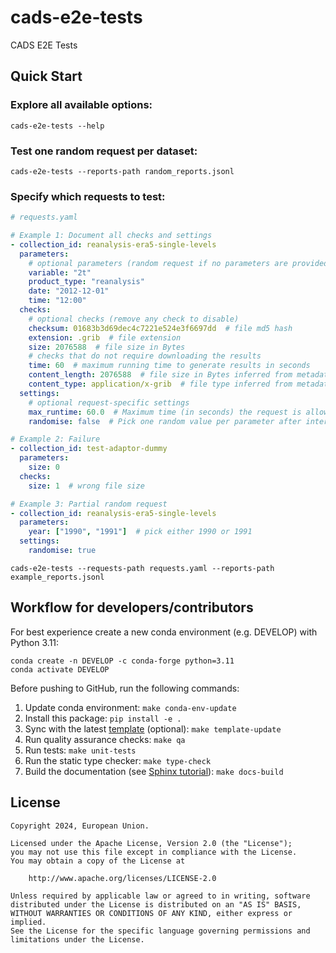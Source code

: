 # cads-e2e-tests

CADS E2E Tests

## Quick Start

### Explore all available options:

```
cads-e2e-tests --help
```

### Test one random request per dataset:

```
cads-e2e-tests --reports-path random_reports.jsonl
```

### Specify which requests to test:

```yaml
# requests.yaml

# Example 1: Document all checks and settings
- collection_id: reanalysis-era5-single-levels
  parameters:
    # optional parameters (random request if no parameters are provided)
    variable: "2t"
    product_type: "reanalysis"
    date: "2012-12-01"
    time: "12:00"
  checks:
    # optional checks (remove any check to disable)
    checksum: 01683b3d69dec4c7221e524e3f6697dd  # file md5 hash
    extension: .grib  # file extension
    size: 2076588  # file size in Bytes
    # checks that do not require downloading the results
    time: 60  # maximum running time to generate results in seconds
    content_length: 2076588  # file size in Bytes inferred from metadata
    content_type: application/x-grib  # file type inferred from metadata
  settings:
    # optional request-specific settings
    max_runtime: 60.0  # Maximum time (in seconds) the request is allowed to run
    randomise: false  # Pick one random value per parameter after intersecting the constraints. By default, only empty requests are randomised.

# Example 2: Failure
- collection_id: test-adaptor-dummy
  parameters:
    size: 0
  checks:
    size: 1  # wrong file size

# Example 3: Partial random request
- collection_id: reanalysis-era5-single-levels
  parameters:
    year: ["1990", "1991"]  # pick either 1990 or 1991
  settings:
    randomise: true
```

```
cads-e2e-tests --requests-path requests.yaml --reports-path example_reports.jsonl
```

## Workflow for developers/contributors

For best experience create a new conda environment (e.g. DEVELOP) with Python 3.11:

```
conda create -n DEVELOP -c conda-forge python=3.11
conda activate DEVELOP
```

Before pushing to GitHub, run the following commands:

1. Update conda environment: `make conda-env-update`
1. Install this package: `pip install -e .`
1. Sync with the latest [template](https://github.com/ecmwf-projects/cookiecutter-conda-package) (optional): `make template-update`
1. Run quality assurance checks: `make qa`
1. Run tests: `make unit-tests`
1. Run the static type checker: `make type-check`
1. Build the documentation (see [Sphinx tutorial](https://www.sphinx-doc.org/en/master/tutorial/)): `make docs-build`

## License

```
Copyright 2024, European Union.

Licensed under the Apache License, Version 2.0 (the "License");
you may not use this file except in compliance with the License.
You may obtain a copy of the License at

    http://www.apache.org/licenses/LICENSE-2.0

Unless required by applicable law or agreed to in writing, software
distributed under the License is distributed on an "AS IS" BASIS,
WITHOUT WARRANTIES OR CONDITIONS OF ANY KIND, either express or implied.
See the License for the specific language governing permissions and
limitations under the License.
```
